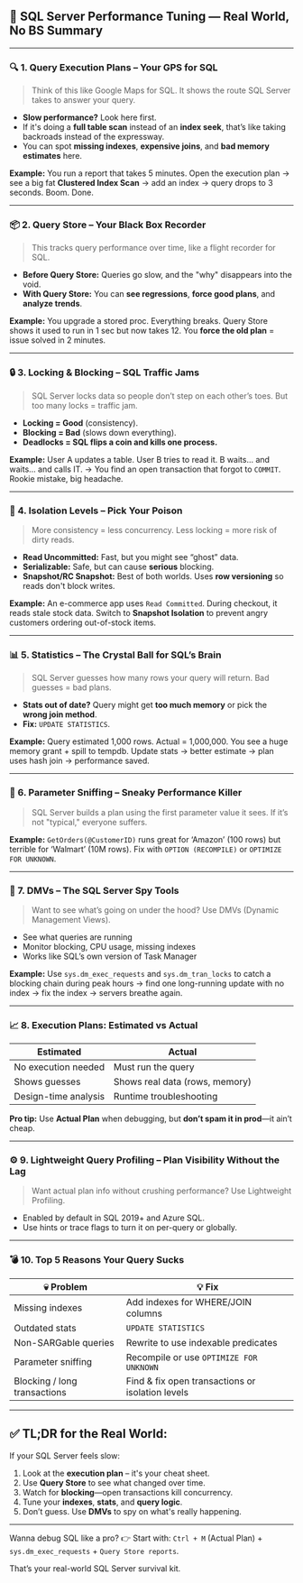 ## 🚀 **SQL Server Performance Tuning — Real World, No BS Summary**

---

### 🔍 1. **Query Execution Plans – Your GPS for SQL**

> Think of this like Google Maps for SQL. It shows the route SQL Server takes to answer your query.

- **Slow performance?** Look here first.
- If it's doing a **full table scan** instead of an **index seek**, that’s like taking backroads instead of the expressway.
- You can spot **missing indexes**, **expensive joins**, and **bad memory estimates** here.

**Example:**
You run a report that takes 5 minutes. Open the execution plan → see a big fat **Clustered Index Scan** → add an index → query drops to 3 seconds. Boom. Done.

---

### 📦 2. **Query Store – Your Black Box Recorder**

> This tracks query performance over time, like a flight recorder for SQL.

- **Before Query Store:** Queries go slow, and the "why" disappears into the void.
- **With Query Store:** You can **see regressions**, **force good plans**, and **analyze trends**.

**Example:**
You upgrade a stored proc. Everything breaks. Query Store shows it used to run in 1 sec but now takes 12. You **force the old plan** = issue solved in 2 minutes.

---

### 🔒 3. **Locking & Blocking – SQL Traffic Jams**

> SQL Server locks data so people don’t step on each other’s toes. But too many locks = traffic jam.

- **Locking = Good** (consistency).
- **Blocking = Bad** (slows down everything).
- **Deadlocks = SQL flips a coin and kills one process.**

**Example:**
User A updates a table. User B tries to read it. B waits... and waits… and calls IT.
→ You find an open transaction that forgot to `COMMIT`. Rookie mistake, big headache.

---

### 🧪 4. **Isolation Levels – Pick Your Poison**

> More consistency = less concurrency. Less locking = more risk of dirty reads.

- **Read Uncommitted:** Fast, but you might see “ghost” data.
- **Serializable:** Safe, but can cause **serious** blocking.
- **Snapshot/RC Snapshot:** Best of both worlds. Uses **row versioning** so reads don't block writes.

**Example:**
An e-commerce app uses `Read Committed`. During checkout, it reads stale stock data. Switch to **Snapshot Isolation** to prevent angry customers ordering out-of-stock items.

---

### 📊 5. **Statistics – The Crystal Ball for SQL’s Brain**

> SQL Server guesses how many rows your query will return. Bad guesses = bad plans.

- **Stats out of date?** Query might get **too much memory** or pick the **wrong join method**.
- **Fix:** `UPDATE STATISTICS`.

**Example:**
Query estimated 1,000 rows. Actual = 1,000,000. You see a huge memory grant + spill to tempdb.
Update stats → better estimate → plan uses hash join → performance saved.

---

### 🧠 6. **Parameter Sniffing – Sneaky Performance Killer**

> SQL Server builds a plan using the first parameter value it sees. If it’s not "typical," everyone suffers.

**Example:**
`GetOrders(@CustomerID)` runs great for ‘Amazon’ (100 rows) but terrible for ‘Walmart’ (10M rows).
Fix with `OPTION (RECOMPILE)` or `OPTIMIZE FOR UNKNOWN`.

---

### 🔧 7. **DMVs – The SQL Server Spy Tools**

> Want to see what’s going on under the hood? Use DMVs (Dynamic Management Views).

- See what queries are running
- Monitor blocking, CPU usage, missing indexes
- Works like SQL’s own version of Task Manager

**Example:**
Use `sys.dm_exec_requests` and `sys.dm_tran_locks` to catch a blocking chain during peak hours → find one long-running update with no index → fix the index → servers breathe again.

---

### 📈 8. **Execution Plans: Estimated vs Actual**

| Estimated            | Actual                         |
| -------------------- | ------------------------------ |
| No execution needed  | Must run the query             |
| Shows guesses        | Shows real data (rows, memory) |
| Design-time analysis | Runtime troubleshooting        |

**Pro tip:** Use **Actual Plan** when debugging, but **don’t spam it in prod**—it ain’t cheap.

---

### ⚙️ 9. **Lightweight Query Profiling – Plan Visibility Without the Lag**

> Want actual plan info without crushing performance? Use Lightweight Profiling.

- Enabled by default in SQL 2019+ and Azure SQL.
- Use hints or trace flags to turn it on per-query or globally.

---

### 💣 10. **Top 5 Reasons Your Query Sucks**

| 💀 **Problem**               | 💡 **Fix**                                       |
| ---------------------------- | ------------------------------------------------ |
| Missing indexes              | Add indexes for WHERE/JOIN columns               |
| Outdated stats               | `UPDATE STATISTICS`                              |
| Non-SARGable queries         | Rewrite to use indexable predicates              |
| Parameter sniffing           | Recompile or use `OPTIMIZE FOR UNKNOWN`          |
| Blocking / long transactions | Find & fix open transactions or isolation levels |

---

## ✅ TL;DR for the Real World:

If your SQL Server feels slow:

1. Look at the **execution plan** – it's your cheat sheet.
2. Use **Query Store** to see what changed over time.
3. Watch for **blocking**—open transactions kill concurrency.
4. Tune your **indexes**, **stats**, and **query logic**.
5. Don’t guess. Use **DMVs** to spy on what's really happening.

---

Wanna debug SQL like a pro?
👉 Start with: `Ctrl + M` (Actual Plan) + `sys.dm_exec_requests` + `Query Store reports`.

That’s your real-world SQL Server survival kit.
